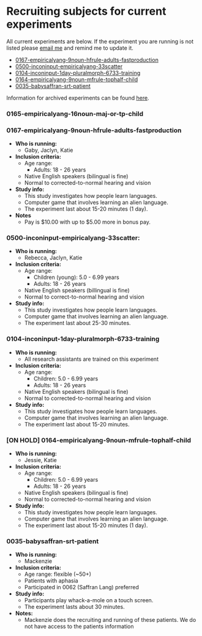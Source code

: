 # Recruiting subjects for current experiments

All current experiments are below.  If the experiment you are running is not listed please [email me](mailto:kathryn.schuler@gmail.com) and remind me to update it.


* [0167-empiricalyang-9noun-hfrule-adults-fastproduction](#0167-empiricalyang-9noun-hfrule-adults-fastproduction)
* [0500-inconinput-empiricalyang-33scatter](#0500-inconinput-empiricalyang-33scatter)
* [0104-inconinput-1day-pluralmorph-6733-training](#0104-inconinput-1day-pluralmorph-6733-training)
* [0164-empiricalyang-9noun-mfrule-tophalf-child](#0164-empiricalyang-9noun-mfrule-tophalf-child)
* [0035-babysaffran-srt-patient](#0035-babysaffran-srt-patient)

Information for archived experiments can be found [here]().

### 0165-empiricalyang-16noun-maj-or-tp-child



### 0167-empiricalyang-9noun-hfrule-adults-fastproduction

* **Who is running:**
  * Gaby, Jaclyn, Katie
* **Inclusion criteria:**
  * Age range:
    * Adults: 18 - 26 years
  * Native English speakers \(bilingual is fine\)
  * Normal to corrected-to-normal hearing and vision
* **Study info:**
  * This study investigates how people learn languages.
  * Computer game that involves learning an alien language.
  * The experiment last about 15-20 minutes \(1 day\).
* **Notes**
  * Pay is $10.00 with up to $5.00 more in bonus pay.



### 0500-inconinput-empiricalyang-33scatter:

* **Who is running:**
  * Rebecca, Jaclyn, Katie
* **Inclusion criteria:**
  * Age range:
    * Children \(young\): 5.0 - 6.99 years
    * Adults: 18 - 26 years
  * Native English speakers \(billingual is fine\)
  * Normal to correct-to-normal hearing and vision
* **Study info:**
  * This study investigates how people learn languages.
  * Computer game that involves learning an alien language.
  * The experiment last about 25-30 minutes.


### 0104-inconinput-1day-pluralmorph-6733-training
* **Who is running:**
  * All research assistants are trained on this experiment
* **Inclusion criteria:**
  * Age range:
    * Children: 5.0 - 6.99 years
    * Adults: 18 - 26 years
  * Native English speakers \(bilingual is fine\)
  * Normal to corrected-to-normal hearing and vision
* **Study info:**
  * This study investigates how people learn languages.
  * Computer game that involves learning an alien language.
  * The experiment last about 15-20 minutes.


### \[ON HOLD\] 0164-empiricalyang-9noun-mfrule-tophalf-child

* **Who is running:**
  * Jessie, Katie
* **Inclusion criteria:**
  * Age range:
    * Children: 5.0 - 6.99 years
    * Adults: 18 - 26 years
  * Native English speakers \(bilingual is fine\)
  * Normal to corrected-to-normal hearing and vision
* **Study info:**
  * This study investigates how people learn languages.
  * Computer game that involves learning an alien language.
  * The experiment last about 15-20 minutes \(1 day\).

### 0035-babysaffran-srt-patient

* **Who is running:**
  * Mackenzie
* **Inclusion criteria:**
  * Age range: flexible \(~50+\)
  * Patients with aphasia
  * Participated in 0062 \(Saffran Lang\) preferred
* **Study info:**
  * Participants play whack-a-mole on a touch screen.
  * The experiment lasts about 30 minutes.
* **Notes:**
  * Mackenzie does the recruiting and running of these patients.  We do not have access to the patients information


